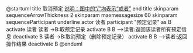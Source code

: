 @startuml
title
 取消预定
 <u>说明：图中的“/”均表示“或者”</u>
end title
skinparam sequenceArrowThickness 2
skinparam maxmessagesize 60
skinparam sequenceParticipant underline
actor 读者
participant "预定记录" as B
activate 读者 
读者 ->B:取预定记录
activate B
B -->读者:返回该读者所有预定信息
deactivate B
读者 ->B:取消预定（删除预定记录）
activate B
B -->读者:返回操作结果
deactivate B
@enduml